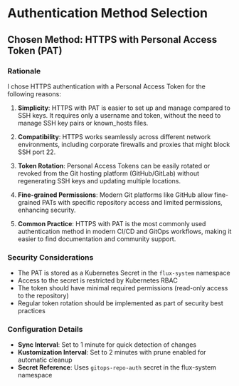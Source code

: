 # Authentication Method Selection

## Chosen Method: HTTPS with Personal Access Token (PAT)

### Rationale

I chose HTTPS authentication with a Personal Access Token for the following reasons:

1. **Simplicity**: HTTPS with PAT is easier to set up and manage compared to SSH keys. It requires only a username and token, without the need to manage SSH key pairs or known_hosts files.

2. **Compatibility**: HTTPS works seamlessly across different network environments, including corporate firewalls and proxies that might block SSH port 22.

3. **Token Rotation**: Personal Access Tokens can be easily rotated or revoked from the Git hosting platform (GitHub/GitLab) without regenerating SSH keys and updating multiple locations.

4. **Fine-grained Permissions**: Modern Git platforms like GitHub allow fine-grained PATs with specific repository access and limited permissions, enhancing security.

5. **Common Practice**: HTTPS with PAT is the most commonly used authentication method in modern CI/CD and GitOps workflows, making it easier to find documentation and community support.

### Security Considerations

- The PAT is stored as a Kubernetes Secret in the `flux-system` namespace
- Access to the secret is restricted by Kubernetes RBAC
- The token should have minimal required permissions (read-only access to the repository)
- Regular token rotation should be implemented as part of security best practices

### Configuration Details

- **Sync Interval**: Set to 1 minute for quick detection of changes
- **Kustomization Interval**: Set to 2 minutes with prune enabled for automatic cleanup
- **Secret Reference**: Uses `gitops-repo-auth` secret in the flux-system namespace

